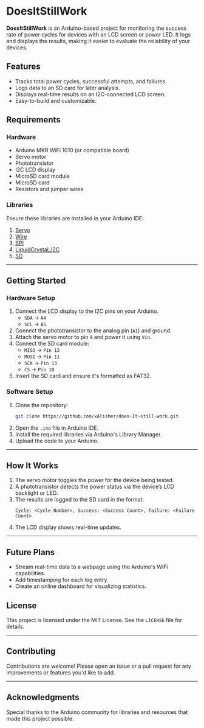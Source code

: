 # DoesItStillWork

**DoesItStillWork** is an Arduino-based project for monitoring the success rate of power cycles for devices with an LCD screen or power LED. It logs and displays the results, making it easier to evaluate the reliability of your devices.

## Features
- Tracks total power cycles, successful attempts, and failures.
- Logs data to an SD card for later analysis.
- Displays real-time results on an I2C-connected LCD screen.
- Easy-to-build and customizable.

## Requirements

### **Hardware**
- Arduino MKR WiFi 1010 (or compatible board)
- Servo motor
- Phototransistor
- I2C LCD display
- MicroSD card module
- MicroSD card
- Resistors and jumper wires

### **Libraries**
Ensure these libraries are installed in your Arduino IDE:
1. [Servo](https://www.arduino.cc/reference/en/libraries/servo/)
2. [Wire](https://www.arduino.cc/reference/en/libraries/wire/)
3. [SPI](https://www.arduino.cc/reference/en/libraries/spi/)
4. [LiquidCrystal_I2C](https://github.com/johnrickman/LiquidCrystal_I2C)
5. [SD](https://www.arduino.cc/en/Reference/SD)

---

## Getting Started

### **Hardware Setup**
1. Connect the LCD display to the I2C pins on your Arduino.
   - `SDA` → `A4`
   - `SCL` → `A5`
2. Connect the phototransistor to the analog pin (`A1`) and ground.
3. Attach the servo motor to pin `9` and power it using `Vin`.
4. Connect the SD card module:
   - `MISO` → `Pin 12`
   - `MOSI` → `Pin 11`
   - `SCK` → `Pin 13`
   - `CS` → `Pin 10`
5. Insert the SD card and ensure it's formatted as FAT32.

### **Software Setup**
1. Clone the repository:
   ```bash
   git clone https://github.com/xAlisher/does-It-still-work.git
   ```
2. Open the `.ino` file in Arduino IDE.
3. Install the required libraries via Arduino's Library Manager.
4. Upload the code to your Arduino.

---

## How It Works

1. The servo motor toggles the power for the device being tested.
2. A phototransistor detects the power status via the device’s LCD backlight or LED.
3. The results are logged to the SD card in the format:
   ```
   Cycle: <Cycle Number>, Success: <Success Count>, Failure: <Failure Count>
   ```
4. The LCD display shows real-time updates.

---

## Future Plans
- Stream real-time data to a webpage using the Arduino's WiFi capabilities.
- Add timestamping for each log entry.
- Create an online dashboard for visualizing statistics.


## License
This project is licensed under the MIT License. See the `LICENSE` file for details.

---

## Contributing
Contributions are welcome! Please open an issue or a pull request for any improvements or features you'd like to add.

---

## Acknowledgments
Special thanks to the Arduino community for libraries and resources that made this project possible.